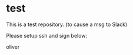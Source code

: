 # test

This is a test repository.
(to cause a msg to Slack)

Please setup ssh and sign below:

oliver

